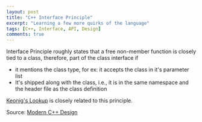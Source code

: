 ```yaml
---
layout: post
title: "C++ Interface Principle"
excerpt: "Learning a few more quirks of the language"
tags: [C++, Interface, API, Design]
comments: true
---
```

Interface Principle roughly states that a free non-member function is closely
tied to a class, therefore, part of the class interface if
+ it mentions the class type, for ex: it accepts the class in it's parameter
  list
+ It's shipped along with the class, i.e., it is in the same namespace and the
  header file as the class definition
  
[Keonig's Lookup](https://en.wikipedia.org/wiki/Argument-dependent_name_lookup)
is closely related to this principle.

Source:  [Modern C++ Design](https://www.amazon.com/dp/0201704315/ref=cm_sw_r_tw_dp_x_vVsgFbDY3STFV)
